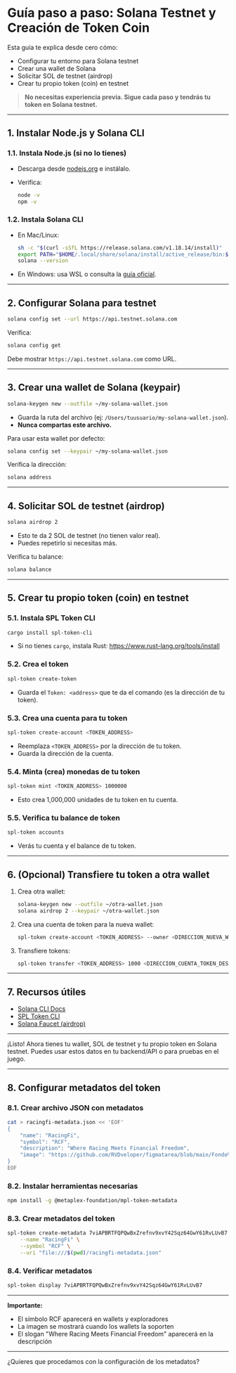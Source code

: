 # Guía paso a paso: Solana Testnet y Creación de Token Coin

Esta guía te explica desde cero cómo:

- Configurar tu entorno para Solana testnet
- Crear una wallet de Solana
- Solicitar SOL de testnet (airdrop)
- Crear tu propio token (coin) en testnet

> **No necesitas experiencia previa. Sigue cada paso y tendrás tu token en Solana testnet.**

---

## 1. Instalar Node.js y Solana CLI

### 1.1. Instala Node.js (si no lo tienes)

- Descarga desde [nodejs.org](https://nodejs.org/) e instálalo.
- Verifica:

  ```bash
  node -v
  npm -v
  ```

### 1.2. Instala Solana CLI

- En Mac/Linux:

  ```bash
  sh -c "$(curl -sSfL https://release.solana.com/v1.18.14/install)"
  export PATH="$HOME/.local/share/solana/install/active_release/bin:$PATH"
  solana --version
  ```

- En Windows: usa WSL o consulta la [guía oficial](https://docs.solana.com/cli/install-solana-cli-tools#use-windows-subsystem-for-linux-wsl).

---

## 2. Configurar Solana para testnet

```bash
solana config set --url https://api.testnet.solana.com
```

Verifica:

```bash
solana config get
```

Debe mostrar `https://api.testnet.solana.com` como URL.

---

## 3. Crear una wallet de Solana (keypair)

```bash
solana-keygen new --outfile ~/my-solana-wallet.json
```

- Guarda la ruta del archivo (ej: `/Users/tuusuario/my-solana-wallet.json`).
- **Nunca compartas este archivo.**

Para usar esta wallet por defecto:

```bash
solana config set --keypair ~/my-solana-wallet.json
```

Verifica la dirección:

```bash
solana address
```

---

## 4. Solicitar SOL de testnet (airdrop)

```bash
solana airdrop 2
```

- Esto te da 2 SOL de testnet (no tienen valor real).
- Puedes repetirlo si necesitas más.

Verifica tu balance:

```bash
solana balance
```

---

## 5. Crear tu propio token (coin) en testnet

### 5.1. Instala SPL Token CLI

```bash
cargo install spl-token-cli
```

- Si no tienes `cargo`, instala Rust: <https://www.rust-lang.org/tools/install>

### 5.2. Crea el token

```bash
spl-token create-token
```

- Guarda el `Token: <address>` que te da el comando (es la dirección de tu token).

### 5.3. Crea una cuenta para tu token

```bash
spl-token create-account <TOKEN_ADDRESS>
```

- Reemplaza `<TOKEN_ADDRESS>` por la dirección de tu token.
- Guarda la dirección de la cuenta.

### 5.4. Minta (crea) monedas de tu token

```bash
spl-token mint <TOKEN_ADDRESS> 1000000
```

- Esto crea 1,000,000 unidades de tu token en tu cuenta.

### 5.5. Verifica tu balance de token

```bash
spl-token accounts
```

- Verás tu cuenta y el balance de tu token.

---

## 6. (Opcional) Transfiere tu token a otra wallet

1. Crea otra wallet:

   ```bash
   solana-keygen new --outfile ~/otra-wallet.json
   solana airdrop 2 --keypair ~/otra-wallet.json
   ```

2. Crea una cuenta de token para la nueva wallet:

   ```bash
   spl-token create-account <TOKEN_ADDRESS> --owner <DIRECCION_NUEVA_WALLET>
   ```

3. Transfiere tokens:

   ```bash
   spl-token transfer <TOKEN_ADDRESS> 1000 <DIRECCION_CUENTA_TOKEN_DESTINO>
   ```

---

## 7. Recursos útiles

- [Solana CLI Docs](https://docs.solana.com/cli)
- [SPL Token CLI](https://spl.solana.com/token)
- [Solana Faucet (airdrop)](https://solfaucet.com/)

---

¡Listo! Ahora tienes tu wallet, SOL de testnet y tu propio token en Solana testnet. Puedes usar estos datos en tu backend/API o para pruebas en el juego.

---

## 8. Configurar metadatos del token

### 8.1. Crear archivo JSON con metadatos

```bash
cat > racingfi-metadata.json << 'EOF'
{
    "name": "RacingFi",
    "symbol": "RCF",
    "description": "Where Racing Meets Financial Freedom",
    "image": "https://github.com/RVDveloper/figmatarea/blob/main/Fondo%20de%20%22RaCingFi%20logo%20with%20the%20slogan%20Where%20Racing%20Meets%20Financial%20Freedom%2C%20BMW%20M3%20in%202D%20design%2C%20elegant%20style%2C%20different%20color%20palette%2C%20avoid%20overload%20outside%20the%20coin%20copia%22%20eliminado.png?raw=true"
}
EOF
```

### 8.2. Instalar herramientas necesarias

```bash
npm install -g @metaplex-foundation/mpl-token-metadata
```

### 8.3. Crear metadatos del token

```bash
spl-token create-metadata 7viAPBRTFQPQwBxZrefnv9xvY42Sqz64GwY61RvLUvB7 \
    --name "RacingFi" \
    --symbol "RCF" \
    --uri "file:///$(pwd)/racingfi-metadata.json"
```

### 8.4. Verificar metadatos

```bash
spl-token display 7viAPBRTFQPQwBxZrefnv9xvY42Sqz64GwY61RvLUvB7
```

---

**Importante:**

- El símbolo RCF aparecerá en wallets y exploradores
- La imagen se mostrará cuando los wallets la soporten
- El slogan "Where Racing Meets Financial Freedom" aparecerá en la descripción

---

¿Quieres que procedamos con la configuración de los metadatos?

